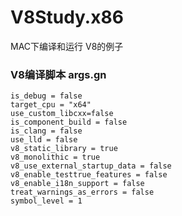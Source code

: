 # V8Study.x86
MAC下编译和运行 V8的例子

### V8编译脚本 args.gn
```
is_debug = false
target_cpu = "x64"
use_custom_libcxx=false
is_component_build = false
is_clang = false
use_lld = false
v8_static_library = true
v8_monolithic = true
v8_use_external_startup_data = false
v8_enable_testtrue_features = false
v8_enable_i18n_support = false
treat_warnings_as_errors = false
symbol_level = 1
```